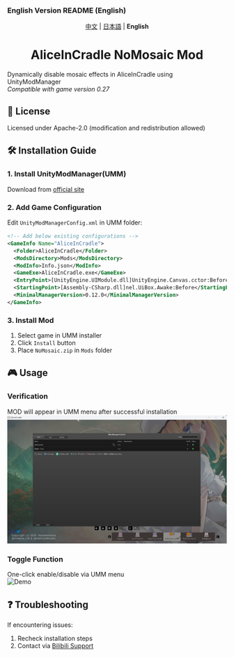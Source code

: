 ### English Version README (English)
<div align="center">
<a href="https://github.com/Harrot114514/AliceInCradle-NoMosaicMod/blob/main/README.md">中文</a> | 
<a href="https://github.com/Harrot114514/AliceInCradle-NoMosaicMod/blob/main/language-readme/readme_JP.md">日本語</a> | 
<strong>English</strong>
</div>

# <div align="center">AliceInCradle NoMosaic Mod</div>
Dynamically disable mosaic effects in AliceInCradle using UnityModManager  
*Compatible with game version 0.27*

## 📜 License
Licensed under Apache-2.0 (modification and redistribution allowed)

## 🛠 Installation Guide
### 1. Install UnityModManager(UMM)
Download from [official site](https://www.nexusmods.com/site/mods/21)

### 2. Add Game Configuration
Edit `UnityModManagerConfig.xml` in UMM folder:
```xml
<!-- Add below existing configurations -->
<GameInfo Name="AliceInCradle">
  <Folder>AliceInCradle</Folder>
  <ModsDirectory>Mods</ModsDirectory>
  <ModInfo>Info.json</ModInfo>
  <GameExe>AliceInCradle.exe</GameExe>
  <EntryPoint>[UnityEngine.UIModule.dll]UnityEngine.Canvas.cctor:Before</EntryPoint>
  <StartingPoint>[Assembly-CSharp.dll]nel.UiBox.Awake:Before</StartingPoint>
  <MinimalManagerVersion>0.12.0</MinimalManagerVersion>
</GameInfo>
```

### 3. Install Mod
1. Select game in UMM installer
2. Click `Install` button
3. Place `NoMosaic.zip` in `Mods` folder

## 🎮 Usage
### Verification
MOD will appear in UMM menu after successful installation  
![Confirmation](https://github.com/Harrot114514/AliceInCradle-NoMosaicMod/blob/main/images/1.png)

### Toggle Function
One-click enable/disable via UMM menu  
![Demo](https://github.com/Harrot114514/AliceInCradle-NoMosaicMod/blob/main/images/202505280132%20(1).gif)

## ❓ Troubleshooting
If encountering issues:
1. Recheck installation steps
2. Contact via [Bilibili Support](https://space.bilibili.com/1732976071)

